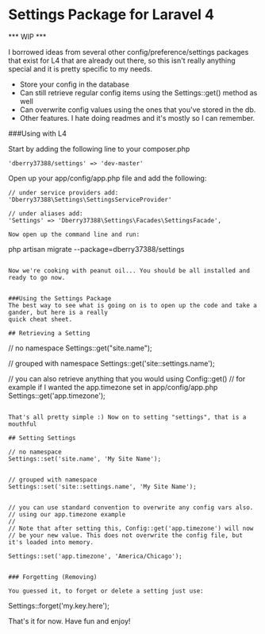 Settings Package for Laravel 4
==============================

*** WIP ***

I borrowed ideas from several other config/preference/settings packages that exist for L4 that are
already out there, so this isn't really anything special and it is pretty specific to my needs.

- Store your config in the database
- Can still retrieve regular config items using the Settings::get() method as well
- Can overwrite config values using the ones that you've stored in the db.
- Other features. I hate doing readmes and it's mostly so I can remember.

###Using with L4

Start by adding the following line to your composer.php

```
'dberry37388/settings' => 'dev-master'
```

Open up your app/config/app.php file and add the following:

```
// under service providers add:
'Dberry37388\Settings\SettingsServiceProvider'

// under aliases add:
'Settings' => 'Dberry37388\Settings\Facades\SettingsFacade',

Now open up the command line and run:

```
php artisan migrate --package=dberry37388/settings
```

Now we're cooking with peanut oil... You should be all installed and ready to go now.


###Using the Settings Package
The best way to see what is going on is to open up the code and take a gander, but here is a really
quick cheat sheet.

## Retrieving a Setting

```
// no namespace
Settings::get("site.name");


// grouped with namespace
Settings::get('site::settings.name');


// you can also retrieve anything that you would using Config::get()
// for example if I wanted the app.timezone set in app/config/app.php
Settings::get('app.timezone');

```

That's all pretty simple :) Now on to setting "settings", that is a mouthful

## Setting Settings

// no namespace
Settings::set('site.name', 'My Site Name');


// grouped with namespace
Settings::set('site::settings.name', 'My Site Name');


// you can use standard convention to overwrite any config vars also.
// using our app.timezone example
//
// Note that after setting this, Config::get('app.timezone') will now
// be your new value. This does not overwrite the config file, but it's loaded into memory.

Settings::set('app.timezone', 'America/Chicago');


### Forgetting (Removing)

You guessed it, to forget or delete a setting just use:

```
Settings::forget('my.key.here');


That's it for now. Have fun and enjoy!


